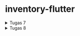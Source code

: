 # inventory-flutter

<details>
    <summary>Tugas 7</summary>
    
 1. Apa perbedaan utama antara stateless dan stateful widget dalam konteks pengembangan aplikasi Flutter?
    -  *Stateless widget* adalah *widget* yang tidak berubah/*immutable*. *Stateless widget* tidak bisa berganti *state* selama *runtime*. Contoh: *Icon*, *IconButton*, dan *Text*.

    -  *Stateful widget* adalah *widget* yang bisa berganti *state* selama *runtime*, yang artinya *stateful widget* bersifat *mutable*. *Stateful widget* biasanya digunakan untuk bagian aplikasi yang akan berubah ketika ada interaksi pengguna atau saat menerima data.


 2. Sebutkan seluruh widget yang kamu gunakan untuk menyelesaikan tugas ini dan jelaskan fungsinya masing-masing.
    - *Container*: *widget* ini menyediakan 'kanvas' untuk programmer membuat sebuah aplikasi Flutter.
    - *Column*: *widget* ini menampilkan *child* dalam format vertikal.
    - *Text*: *widget* ini menampilkan *string* dalam satu baris.
    - *AppBar*: *widget* ini sama seperti *toolbar* pada aplikasi lain yang sering kita gunakan, yang berguna untuk menampilkan judul dan fitur-fitur utama pada aplikasi.

 3. Jelaskan bagaimana cara kamu mengimplementasikan checklist di atas secara step-by-step (bukan hanya sekadar mengikuti tutorial)
    - Buka cmd dan jalankan *command* *`flutter create inventory`* untuk membuat projek baru.
    - Jalankan *command* *`cd inventory`*.
    - Buat file baru bernama `menu.dart` dalam direktori lib dan tambahkan kode berikut di baris pertama.
        <pre>
            import 'package:flutter/material.dart';
        </pre>
    - Tambahkan kode berikut di baris kedua pada file `main.dart` agar `main.dart` bisa menggunakan kode yang ada di dalam `menu.dart`
        <pre>
            import 'package:inventory/menu.dart';
        </pre>
    - Pada file `main.dart` Hapus kelas `_MyHomePageState` dan pindahkan kelas `MyHomePageState` ke file `menu.dart`.
    - Ubah baris kode `home: const MyHomePage(title: 'Flutter Demo Home Page'),` pada file `main.dart` menjadi `home: const MyHomePage(),`.
    - Ubah baris kode `colorScheme: ColorScheme.fromSeed(seedColor: Colors.indigo),` pada file `main.dart` menjadi `colorScheme: ColorScheme.fromSeed(seedColor: Colors.grey),`.
    - Pada file `menu.dart`, ubah sifat kelas `MyHomePage` dari *`stateful`* menjadi *`stateless`* dan ubah baris kode `MyHomePage({Key? key}) : super(key: key);` menjadi `MyHomePage({Key? key}) : super(key: key);`.
    - Hapus semua kode dari baris `final String title;` sampai akhir kelas `MyHomePage` pada `menu.dart`.
    - Tambahkan kelas baru bernama `InventoryItem` yang memiliki properti *`name`*, *`icon`*, dan *`color`* dengan *constructor* `InventoryItem(this.name, this.icon, this.color);`.
        <pre>
            class InventoryItem {
                final String name;
                final IconData icon;
                final MaterialColor color;

                InventoryItem(this.name, this.icon, this.color);
            }
        </pre>
    - Tambahkan *widget* baru bernama `InventoryCard` bersifat *stateless* dengan properti *`item`* bertipe `InventoryItem` dengan *contructor* `const InventoryCard(this.item, {super.key});` dan fungsi `build`.
        <pre>
            class InventoryCard extends StatelessWidget {
                final InventoryItem item;
                const InventoryCard(this.item, {super.key});

                @override
                Widget build(BuildContext context) {
                    return Material(
                        color: item.color,
                        child: InkWell(
                            onTap: () {
                                ScaffoldMessenger.of(context)
                                ..hideCurrentSnackBar()
                                ..showSnackBar(SnackBar(
                                    content: Text("Kamu telah menekan tombol ${item.name}!")));
                            },
                            child: Container(
                                padding: const EdgeInsets.all(8),
                                child: Center(
                                    child: Column(
                                        mainAxisAlignment: MainAxisAlignment.center,
                                        children: [
                                            Icon(
                                                item.icon,
                                                color: Colors.white,
                                                size: 30.0,
                                            ),
                                            const Padding(padding: EdgeInsets.all(3)),
                                            Text(
                                                item.name,
                                                textAlign: TextAlign.center,
                                                style: const TextStyle(color: Colors.white),
                                            ),
                                        ],
                                    ),
                                ),
                            ),
                        ),
                    );
                }
            }
        </pre>

    - Tambahkan *list* baru dalam kelas `MyHomePage` bernama `items` yang berguna untuk menyimpan tombol-tombol yang akan ditampilkan.
        <pre>
            final List<InventoryItem> items = [
                InventoryItem("Lihat Item", Icons.checklist, Colors.amber),
                InventoryItem("Tambah Item", Icons.add_shopping_cart, Colors.blue),
                InventoryItem("Logout", Icons.logout, Colors.cyan),
            ];
        </pre>

    - Tambahkan fungsi baru dalam kelas `MyHomePage` bernama `build` seperti kode berikut.
        <pre>
            @override
            Widget build(BuildContext context) {
                return Scaffold(
                    appBar: AppBar(
                        title: const Text(
                            'Inventory',
                            style: TextStyle(
                                color: Colors.white,
                            )
                        ),
                        elevation: 20,
                        backgroundColor: Colors.grey,
                        shadowColor: Colors.black,
                    ),
                    body: SingleChildScrollView(
                        child: Padding(
                            padding: const EdgeInsets.all(10.0),
                            child: Column(
                                children: <Widget>[
                                    const Padding(
                                        padding: EdgeInsets.only(top: 10.0, bottom: 10.0),
                                        child: Text(
                                            "Iqza's Inventory",
                                            textAlign: TextAlign.center,
                                            style: TextStyle(
                                                fontSize: 30,
                                                fontWeight: FontWeight.bold,
                                            ),
                                        ),
                                    ),
                                    GridView.count(
                                        primary: true,
                                        padding: const EdgeInsets.all(20),
                                        crossAxisSpacing: 10,
                                        mainAxisSpacing: 10,
                                        crossAxisCount: 3,
                                        shrinkWrap: true,
                                        children: items.map((InventoryItem item) {
                                            return InventoryCard(item);
                                        }).toList(),
                                    ),
                                ],
                            ),
                        ),
                    ),
                );
            }
        </pre>

    - Tes aplikasi dengan menjalankan *command* *`flutter run`*.

</details>

<details>
    <summary>Tugas 8</summary>
    
 1. Jelaskan perbedaan antara `Navigator.push()` dan `Navigator.pushReplacement()`, disertai dengan contoh mengenai penggunaan kedua metode tersebut yang tepat!
    - `Navigator.push()`: 
        - Digunakan untuk menambahkan halaman baru ke tumpukan navigasi.
        - Ketika kita menggunakan `Navigator.push()`, halaman baru ditambahkan ke atas tumpukan navigasi, dan pengguna dapat kembali ke halaman sebelumnya dengan menekan tombol "Kembali" pada perangkat mereka.
        - Metode ini berguna ketika kita ingin menambahkan halaman baru ke dalam tumpukan dan memungkinkan pengguna untuk kembali ke halaman sebelumnya.
    - `Navigator.pushReplacement()`: 
        - Digunakan untuk menambahkan halaman baru ke tumpukan navigasi, tetapi perbedaannya dengan `Navigator.push()` adalah `Navigator.pushReplacement()` mengganti halaman yang baru saja diakses pengguna dengan halaman baru.
        - Metode ini berguna ketika kita ingin menggantikan halaman yang baru saja diakses pengguna dengan halaman baru, sehingga ketika pengguna menekan tombol "Kembali", pengguna tidak akan kembali ke halaman yang baru pengguna akses, melainkan halaman sebelum halaman yang baru pengguna akses.

 2. Jelaskan masing-masing layout widget pada Flutter dan konteks penggunaannya masing-masing!
    - Single-child layout widgets:
      - Align: Widget yang menyelaraskan *child*-nya dengan dirinya sendiri dan secara opsional mengubah ukuran dirinya sendiri berdasarkan ukuran *child* tersebut.
      - AspectRatio: Widget yang mencoba mengubah ukuran *child*-nya ke rasio aspek tertentu.
      - Baseline: Kontainer yang memosisikan *child*-nya sesuai dengan *baseline child* tersebut.
      - Center: Kontainer yang memosisikan *child*-nya di tengah.
      - ConstrainedBox: Widget yang memberikan batasan tambahan pada *child*-nya.
      - Container: Widget serbaguna yang dapat digunakan untuk mengatur tata letak dan styling.
      - CustomSingleChildLayout: Widget yang tata letak *child*-nya diatur menggunakan pengaturan kustom.
      - Expanded: Digunakan dalam Row atau Column untuk mengatur bagian dari tata letak yang akan mengambil ruang ekstra yang tersisa.
      - FittedBox: Menskalakan dan memposisikan *child*-nya di dalam dirinya sendiri sesuai dengan ukuran ruang yang tersedia.
      - FractionallySizedBox: Widget yang mengubah ukuran *child*-nya hingga sebagian kecil dari total ruang yang tersedia.
      - IntrinsicHeight: Widget yang mengubah ukuran *child*-nya sesuai dengan tinggi intrinsik *child* tersebut.
      - IntrinsicWidth: Widget yang mengubah ukuran *child*-nya sesuai dengan lebar intrinsik *child* tersebut.
      - LimitedBox: Sebuah kotak yang membatasi ukurannya hanya jika tidak dibatasi.
      - Offstage: Sebuah widget yang menampilkan *child*-nya seolah-olah berada di pohon.
      - OverflowBox: Widget yang menerapkan batasan berbeda pada *child*-nya.
      - Padding: Widget yang menyisipkan *child*-nya berdasarkan padding yang diberikan.
      - SizedBox: Sebuah kotak dengan ukuran tertentu. Jika diberikan sebuah *child*, widget ini memaksa *child*-nya untuk memiliki lebar dan/atau tinggi tertentu.
      - SizedOverflowBox: Widget dengan ukuran tertentu dan meneruskan batasannya ke *child*-nya.
      - Transform: Widget yang digunakan untuk mentransformasi atau memodifikasi tampilan dan tata letak dari widget di dalamnya.
    - Multi-child layout widgets:
      - Column: Widget yang digunakan untuk mengatur widget secara vertikal.
      - CustomMultiChildLayout: Widget yang menggunakan pengaturan kustom untuk mengubah ukuran dan memposisikan *children*-nya.
      - Flow: Widget yang mengatur widget dalam arah horizontal atau vertikal, dan widget yang tidak muat di baris akan dipindahkan ke baris berikutnya.
      - GridView: Digunakan untuk menampilkan daftar item dalam grid, dengan baris dan kolom yang dapat dikonfigurasi.
      - IndexedStack: Tumpukan yang menampilkan satu *child* dari tumpukan *child* .
      - LayoutBuilder: Membangun pohon widget yang dapat bergantung pada ukuran widget induk.
      - ListBody: Widget yang menyusun *children*-nya secara berurutan sepanjang sumbu tertentu.
      - ListView:  Widget yang memungkinkan kita untuk mengatur daftar berjejer dengan widget yang bisa di-scroll.
      - Row: Widget yang digunakan untuk mengatur widget secara horizontal.
      - Stack: Widget yang memungkinkan kita menumpuk widget di atas satu sama lain.
      - Table: Menampilkan widget *child* dalam baris dan kolom.
      - Wrap: Widget yang digunakan untuk mengatur widget dalam baris horizontal dan beralih ke baris baru ketika ruang terbatas.
    - Sliver widgets:
      - CupertinoSliverNavigationBar: Bilah navigasi bergaya iOS.
      - CustomScrollView: ScrollView yang membuat efek *scroll* khusus menggunakan sliver.
      - SliverAppBar: AppBar yang terintegrasi dengan CustomScrollView.
      - SliverChildBuilderDelegate: *delegate* yang digunakan dalam Flutter untuk membangun daftar item di dalam widget CustomScrollView dengan menggunakan *builder function*.
      - SliverChildListDelegate: *delegate* yang digunakan dalam Flutter untuk membangun daftar item di dalam widget CustomScrollView dengan menggunakan daftar eksplisit.
      - SliverFixedExtentList: Sliver yang menempatkan beberapa *box children* dengan luas sumbu utama yang sama dalam array linier.
      - SliverGrid: Sebuah sliver yang menempatkan beberapa *box children* dalam susunan dua dimensi.
      - SliverList: Sliver yang menempatkan beberapa *box children* dalam array linier di sepanjang sumbu utama.
      - SliverPadding: Sliver yang menerapkan *padding* pada setiap sisi sliver lainnya.
      - SliverPersistentHeader: Sliver yang ukurannya bervariasi ketika sliver di-scroll ke tepi area pandang yang berlawanan dengan GrowthDirection sliver.
      - SliverToBoxAdapter: Sliver yang berisi satu widget kotak.

 3. Sebutkan apa saja elemen input pada form yang kamu pakai pada tugas kali ini dan jelaskan mengapa kamu menggunakan elemen input tersebut!<br>
    TextFormField, karena TextFormField adalah widget praktis yang nge-*wrap* sebuah widget TextField di dalam sebuah FormField.

 4. Bagaimana penerapan *clean architecture* pada aplikasi Flutter?<br>
    Penerapan *clean architecture* dalam Flutter dilakukan dengan mengelompokkan file-file yang memiliki peran identikal sehingga memudahkan proses *maintenance*, mengurangi waktu pengembangan, dan sebagainya.
   
 5. Jelaskan bagaimana cara kamu mengimplementasikan checklist di atas secara step-by-step! (bukan hanya sekadar mengikuti tutorial)
    - Buat dua direktori baru bernama screens dan widgets dalam direktori lib.
    - Pindahkan file `menu.dart` dan buat file baru bernama `inventorylist_form.dart` dalam direktori screens.
    - Buat dua file baru bernama `inventory_card.dart` dan `left_drawer.dart` dalam direktori widgets.
    - Pindahkan *class* InventoryItem dan InventoryCard dari `menu.dart` ke `inventory_card.dart` dan *import* `inventory_card.dart` pada file `menu.dart`.
    - *Import* `left_drawer.dart` pada file `menu.dart` dan tambahkan drawer pada AppBar `menu.dart` menggunakan `left_drawer.dart`.
    - Isi `left_drawer.dart` dengan kode berikut.
        <pre>
            import 'package:flutter/material.dart';
            import 'package:inventory/screens/menu.dart';
            import 'package:inventory/screens/inventorylist_form.dart';
            
            class LeftDrawer extends StatelessWidget {
                const LeftDrawer({super.key});
                    
                @override
                Widget build(BuildContext context) {
                    return Drawer(
                        child: ListView(
                            children: [
                                const DrawerHeader(
                                    decoration: BoxDecoration(
                                    color: Colors.grey,
                                    ),
                                    child: Column(
                                        mainAxisAlignment: MainAxisAlignment.center,
                                        children: [
                                            Text(
                                                'Inventory',
                                                textAlign: TextAlign.center,
                                                style: TextStyle(
                                                    fontSize: 30,
                                                    fontWeight: FontWeight.bold,
                                                    color: Colors.white,
                                                ),
                                            ),
                                        ],
                                    ),
                                ),
                                ListTile(
                                    leading: const Icon(Icons.home_outlined),
                                    title: const Text('Halaman Utama'),
                                    onTap: () {
                                        Navigator.pushReplacement(
                                            context,
                                            MaterialPageRoute(
                                            builder: (context) => MyHomePage(),
                                        ));
                                    },
                                ),
                                ListTile(
                                    leading: const Icon(Icons.add_shopping_cart),
                                    title: const Text('Tambah Item'),
                                    onTap: () {
                                        Navigator.pushReplacement(
                                            context,
                                            MaterialPageRoute(
                                            builder: (context) => const InventoryFormPage(),
                                        ));
                                    },
                                ),
                            ],
                        ),
                    );
                }
            }
        </pre>
    - Isi `inventorylist_form.dart` dengan kode berikut.
        <pre>
            import 'package:flutter/material.dart';
            import 'package:inventory/screens/menu.dart';
            import 'package:inventory/widgets/left_drawer.dart';
            class InventoryFormPage extends StatefulWidget {
                const InventoryFormPage({super.key});
                @override
                State<InventoryFormPage> createState() => _InventoryFormPageState();
            }
            class _InventoryFormPageState extends State<InventoryFormPage> {
                final _formKey = GlobalKey<FormState>();
                String _name = "";
                String _price = "0";
                String _amount = "0";
                String _description = "";
                @override
                Widget build(BuildContext context) {
                    return Scaffold(
                    appBar: AppBar(
                            title: const Center(
                            child: Text(
                                'Form Tambah Item',
                            ),
                        ),
                        backgroundColor: Colors.grey,
                        foregroundColor: Colors.white,
                    ),
                    drawer: const LeftDrawer(),
                    body: Form(
                        key: _formKey,
                        child: SingleChildScrollView(
                            child:
                                Column(crossAxisAlignment: CrossAxisAlignment.start, children: [
                            Padding (
                                padding: const EdgeInsets.all(8.0),
                                child: TextFormField(
                                    decoration: InputDecoration(
                                            hintText: "Nama Produk",
                                            labelText: "Nama Produk",
                                            border: OutlineInputBorder(
                                            borderRadius: BorderRadius.circular(5.0),
                                        ),
                                    ),
                                    onChanged: (String? value) {
                                            setState(() {
                                            _name = value!;
                                        });
                                    },
                                    validator: (String? value) {
                                        if (value == null || value.isEmpty) {
                                            return "Nama tidak boleh kosong!";
                                        }
                                        return null;
                                    },
                                ),
                            ),
                            Padding(
                                padding: const EdgeInsets.all(8.0),
                                child: TextFormField(
                                    decoration: InputDecoration(
                                            hintText: "Harga",
                                            labelText: "Harga",
                                            border: OutlineInputBorder(
                                            borderRadius: BorderRadius.circular(5.0),
                                        ),
                                    ),
                                    onChanged: (String? value) {
                                            setState(() {
                                            _price = value!;
                                        });
                                    },
                                    validator: (String? value) {
                                        if (value == null || value.isEmpty) {
                                            return "Harga tidak boleh kosong!";
                                        }
                                        if (int.tryParse(value) == null) {
                                            return "Harga harus berupa angka!";
                                        }
                                        return null;
                                    },
                                ),
                            ),
                            Padding(
                                padding: const EdgeInsets.all(8.0),
                                child: TextFormField(
                                    decoration: InputDecoration(
                                            hintText: "Jumlah",
                                            labelText: "Jumlah",
                                            border: OutlineInputBorder(
                                            borderRadius: BorderRadius.circular(5.0),
                                        ),
                                    ),
                                    onChanged: (String? value) {
                                            setState(() {
                                            _amount = value!;
                                        });
                                    },
                                    validator: (String? value) {
                                        if (value == null || value.isEmpty) {
                                            return "Jumlah tidak boleh kosong!";
                                        }
                                        if (int.tryParse(value) == null) {
                                            return "Jumlah harus berupa angka!";
                                        }
                                        return null;
                                    },
                                ),
                            ),
                            Padding(
                                padding: const EdgeInsets.all(8.0),
                                child: TextFormField(
                                    decoration: InputDecoration(
                                            hintText: "Deskripsi",
                                            labelText: "Deskripsi",
                                            border: OutlineInputBorder(
                                            borderRadius: BorderRadius.circular(5.0),
                                        ),
                                    ),
                                    onChanged: (String? value) {
                                            setState(() {
                                            _description = value!;
                                        });
                                    },
                                    validator: (String? value) {
                                        if (value == null || value.isEmpty) {
                                            return "Deskripsi tidak boleh kosong!";
                                        }
                                        return null;
                                    },
                                ),
                            ),
                            Align(
                                alignment: Alignment.bottomCenter,
                                child: Padding(
                                    padding: const EdgeInsets.all(8.0),
                                    child: Row(
                                        mainAxisAlignment: MainAxisAlignment.center,
                                        children: [
                                            ElevatedButton(
                                                style: ButtonStyle(
                                                    backgroundColor: MaterialStateProperty.all(Colors.grey),
                                                ),
                                                onPressed: () {
                                                    if (_formKey.currentState!.validate()) {
                                                        showDialog(
                                                            context: context,
                                                            builder: (context) {
                                                                return AlertDialog(
                                                                    title: const Text('Item berhasil tersimpan'),
                                                                    content: SingleChildScrollView(
                                                                        child: Column(
                                                                            crossAxisAlignment:
                                                                                CrossAxisAlignment.start,
                                                                            children: [
                                                                            Text('Nama: $_name'),
                                                                            Text('Harga: $_price'),
                                                                            Text('Jumlah: $_amount'),
                                                                            Text('Deskripsi: $_description'),
                                                                            ],
                                                                        ),
                                                                    ),
                                                                    actions: [
                                                                        TextButton(
                                                                            child: const Text('OK'),
                                                                            onPressed: () {
                                                                            Navigator.pop(context);
                                                                            },
                                                                        ),
                                                                    ],
                                                                );
                                                            },
                                                        );
                                                        _formKey.currentState!.reset();
                                                    }
                                                },
                                                child: const Text(
                                                    "Save",
                                                    style: TextStyle(color: Colors.white),
                                                ),
                                            ),
                                            const SizedBox(width: 50),
                                            ElevatedButton(
                                                style: ButtonStyle(
                                                    backgroundColor: MaterialStateProperty.all(Colors.grey),
                                                ),
                                                onPressed: () {
                                                    _formKey.currentState!.reset();
                                                        Navigator.pushReplacement(
                                                            context,
                                                            MaterialPageRoute(
                                                            builder: (context) => MyHomePage(),
                                                        ));
                                                },
                                                child: const Text(
                                                    "Back",
                                                    style: TextStyle(color: Colors.white),
                                                ),
                                            ),
                                        ],
                                    )),
                                ),
                            ])),
                        ),
                    );
                }
            }
        </pre>
    - Tambahkan fungsi pada `menu.dart` sehingga ketika pengguna menekan tombol Tambah Item, pengguna akan dialihkan ke halaman Tambah Item.
        <pre>
            ...
            if (item.name == "Tambah Item") {
                Navigator.push(context,
                MaterialPageRoute(builder: (context) => const InventoryFormPage()));
            }
            ...
        </pre>
    - Tambahkan drawer pada file `inventorylist_form.dart` untuk menambahkan drawer pada Halaman AppItem.
    - Tambahkan juga tombol kembali pada file `inventorylist_form.dart` agar pengguna bisa dengan mudah kembali ke halaman utama.
</details>
